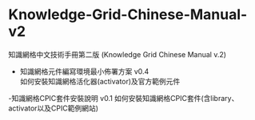 # Knowledge-Grid-Chinese-Manual-v2
知識網格中文技術手冊第二版 (Knowledge Grid Chinese Manual v.2)

- 知識網格元件編寫環境最小佈署方案 v0.4  
如何安裝知識網格活化器(activator)及官方範例元件

-知識網格CPIC套件安裝說明 v0.1
如何安裝知識網格CPIC套件(含library、activator以及CPIC範例網站)
